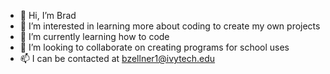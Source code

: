 - 👋 Hi, I’m Brad
- 👀 I’m interested in learning more about coding to create my own projects
- 🌱 I’m currently learning how to code
- 💞️ I’m looking to collaborate on creating programs for school uses
- 📫 I can be contacted at bzellner1@ivytech.edu

<!---
bzellner/bzellner is a ✨ special ✨ repository because its `README.md` (this file) appears on your GitHub profile.
You can click the Preview link to take a look at your changes.
--->
